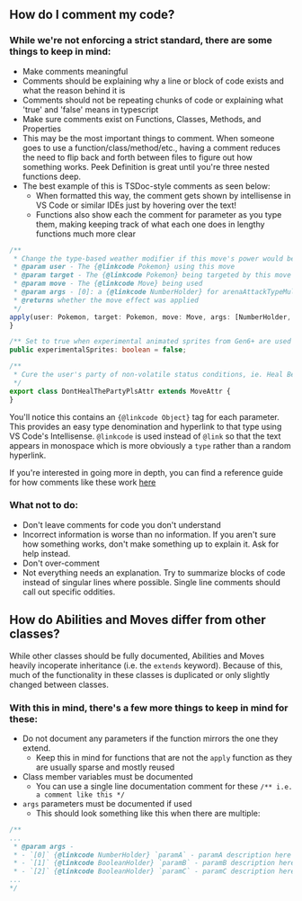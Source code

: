 ## How do I comment my code?

### While we're not enforcing a strict standard, there are some things to keep in mind:
- Make comments meaningful
 - Comments should be explaining why a line or block of code exists and what the reason behind it is
 - Comments should not be repeating chunks of code or explaining what 'true' and 'false' means in typescript
- Make sure comments exist on Functions, Classes, Methods, and Properties
 - This may be the most important things to comment. When someone goes to use a function/class/method/etc., having a comment reduces the need to flip back and forth between files to figure out how something works. Peek Definition is great until you're three nested functions deep.
 - The best example of this is TSDoc-style comments as seen below:
   - When formatted this way, the comment gets shown by intellisense in VS Code or similar IDEs just by hovering over the text!
   - Functions also show each the comment for parameter as you type them, making keeping track of what each one does in lengthy functions much more clear
```ts
/**
 * Change the type-based weather modifier if this move's power would be reduced by it
 * @param user - The {@linkcode Pokemon} using this move
 * @param target - The {@linkcode Pokemon} being targeted by this move
 * @param move - The {@linkcode Move} being used
 * @param args - [0]: a {@linkcode NumberHolder} for arenaAttackTypeMultiplier
 * @returns whether the move effect was applied
 */
apply(user: Pokemon, target: Pokemon, move: Move, args: [NumberHolder, ...any]): boolean {
}

/** Set to true when experimental animated sprites from Gen6+ are used */
public experimentalSprites: boolean = false;

/**
 * Cure the user's party of non-volatile status conditions, ie. Heal Bell, Aromatherapy
 */
export class DontHealThePartyPlsAttr extends MoveAttr {
}
```
You'll notice this contains an `{@linkcode Object}` tag for each parameter. This provides an easy type denomination and hyperlink to that type using VS Code's Intellisense. `@linkcode` is used instead of `@link` so that the text appears in monospace which is more obviously a `type` rather than a random hyperlink.

If you're interested in going more in depth, you can find a reference guide for how comments like these work [here](https://tsdoc.org)

### What not to do:
- Don't leave comments for code you don't understand
 - Incorrect information is worse than no information. If you aren't sure how something works, don't make something up to explain it. Ask for help instead.
- Don't over-comment
 - Not everything needs an explanation. Try to summarize blocks of code instead of singular lines where possible. Single line comments should call out specific oddities.

## How do Abilities and Moves differ from other classes?
While other classes should be fully documented, Abilities and Moves heavily incoperate inheritance (i.e. the `extends` keyword). Because of this, much of the functionality in these classes is duplicated or only slightly changed between classes.
### With this in mind, there's a few more things to keep in mind for these:
- Do not document any parameters if the function mirrors the one they extend.
  - Keep this in mind for functions that are not the `apply` function as they are usually sparse and mostly reused
- Class member variables must be documented
  - You can use a single line documentation comment for these `/** i.e. a comment like this */`
- `args` parameters must be documented if used
  - This should look something like this when there are multiple:
```ts
/**
...
 * @param args -
 * - `[0]` {@linkcode NumberHolder} `paramA` - paramA description here
 * - `[1]` {@linkcode BooleanHolder} `paramB` - paramB description here
 * - `[2]` {@linkcode BooleanHolder} `paramC` - paramC description here
...
*/
```
